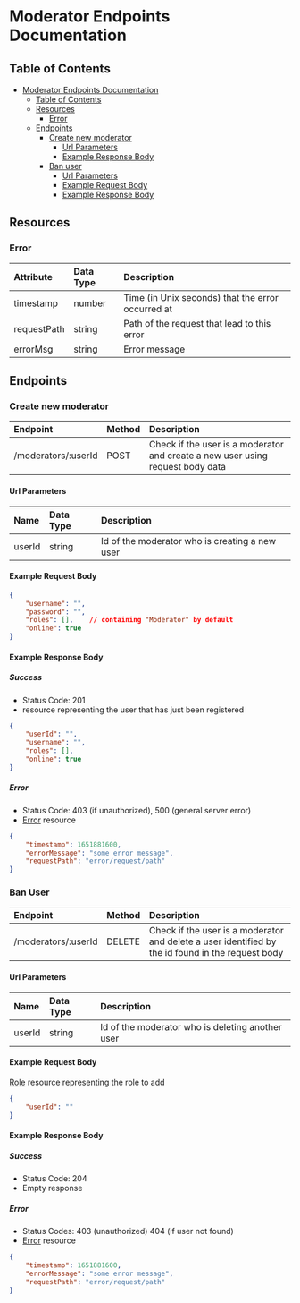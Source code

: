 # Moderator Endpoints Documentation

## Table of Contents

- [Moderator Endpoints Documentation](#moderator-endpoints-documentation)
  - [Table of Contents](#table-of-contents)
  - [Resources](#resources)
    - [Error](#error)
  - [Endpoints](#endpoints)
    - [Create new moderator](#create-new-moderator)
      - [Url Parameters](#url-parameters)
      - [Example Response Body](#example-response-body)
    - [Ban user](#ban-user)
      - [Url Parameters](#url-parameters-1)
      - [Example Request Body](#example-request-body)
      - [Example Response Body](#example-response-body-1)

## Resources

### Error

| Attribute | Data Type | Description |
| :-------- | :-------- | :---------- |
| timestamp | number | Time (in Unix seconds) that the error occurred at |
| requestPath | string | Path of the request that lead to this error |
| errorMsg | string | Error message |


## Endpoints

### Create new moderator

| Endpoint | Method | Description |
| :------- | :----- | :---------- |
| /moderators/:userId   |  POST  | Check if the user is a moderator and create a new user using request body data  |

#### Url Parameters

| Name | Data Type | Description |
| :--- | :-------- | :---------- |
| userId | string | Id of the moderator who is creating a new user |

#### Example Request Body

```json
{
    "username": "",
    "password": "",
    "roles": [],    // containing "Moderator" by default
    "online": true
}
```

#### Example Response Body


##### Success

- Status Code: 201
- resource representing the user that has just been registered

```json
{
    "userId": "",
    "username": "",
    "roles": [], 
    "online": true
}
```

##### Error

- Status Code: 403 (if unauthorized), 500 (general server error)
- [Error](#error) resource

```json
{
    "timestamp": 1651881600,
    "errorMessage": "some error message",
    "requestPath": "error/request/path"
}
```

### Ban User

| Endpoint | Method | Description |
| :------- | :----- | :---------- |
| /moderators/:userId   | DELETE |  Check if the user is a moderator and delete a user identified by the id found in the request body  |

#### Url Parameters

| Name | Data Type | Description |
| :--- | :-------- | :---------- |
| userId | string | Id of the moderator who is deleting another user |

#### Example Request Body

[Role](#role) resource representing the role to add

```json
{
    "userId": ""
}
```

#### Example Response Body

##### Success

- Status Code: 204
- Empty response


##### Error

- Status Codes: 403 (unauthorized) 404 (if user not found)
- [Error](#error) resource

```json
{
    "timestamp": 1651881600,
    "errorMessage": "some error message",
    "requestPath": "error/request/path"
}
```

